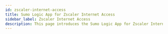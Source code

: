 ```yaml
---
id: zscaler-internet-access
title: Sumo Logic App for Zscaler Internet Access
sidebar_label: Zscaler Internet Access
description: This page introduces the Sumo Logic App for Zscaler Internet Access (ZIA) App.
---
```

